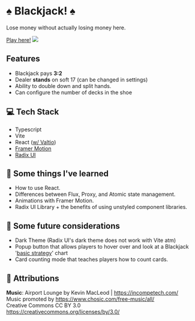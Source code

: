 # ♠️ Blackjack! ♠️

Lose money without actually losing money here.

[Play here!](https://ploticio-blackjack.netlify.app/)
![](https://github.com/ploticio/blackjack/blob/master/demo.gif)

## Features

- Blackjack pays **3:2**
- Dealer **stands** on soft 17 (can be changed in settings)
- Ability to double down and split hands.
- Can configure the number of decks in the shoe

## 💻 Tech Stack

- Typescript
- Vite
- React ([w/ Valtio](https://valtio.pmnd.rs/))
- [Framer Motion](https://www.framer.com/motion/)
- [Radix UI](https://www.radix-ui.com/)

## 🧠 Some things I've learned

- How to use React.
- Differences between Flux, Proxy, and Atomic state management.
- Animations with Framer Motion.
- Radix UI Library + the benefits of using unstyled component libraries.

## 🤔 Some future considerations

- Dark Theme (Radix UI's dark theme does not work with Vite atm)
- Popup button that allows players to hover over and look at a Blackjack '[basic strategy](https://www.blackjackapprenticeship.com/blackjack-strategy-charts/)' chart
- Card counting mode that teaches players how to count cards.

## 📜 Attributions

**Music**:
Airport Lounge by Kevin MacLeod | https://incompetech.com/  
Music promoted by https://www.chosic.com/free-music/all/  
Creative Commons CC BY 3.0  
https://creativecommons.org/licenses/by/3.0/
